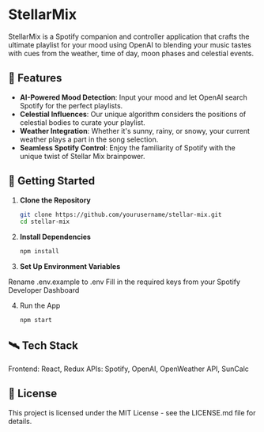 # StellarMix

StellarMix is a Spotify companion and controller application that crafts the ultimate playlist for your mood using OpenAI to blending your music tastes with cues from the weather, time of day, moon phases and celestial events.

## 🌠 Features
- **AI-Powered Mood Detection**: Input your mood and let OpenAI search Spotify for the perfect playlists.
- **Celestial Influences**: Our unique algorithm considers the positions of celestial bodies to curate your playlist.
- **Weather Integration**: Whether it's sunny, rainy, or snowy, your current weather plays a part in the song selection.
- **Seamless Spotify Control**: Enjoy the familiarity of Spotify with the unique twist of Stellar Mix brainpower.

## 🚀 Getting Started

1. **Clone the Repository**
   ```bash
   git clone https://github.com/yourusername/stellar-mix.git
   cd stellar-mix

2. **Install Dependencies**
   ```bash
   npm install
   ```
3. **Set Up Environment Variables**

Rename .env.example to .env
Fill in the required keys from your Spotify Developer Dashboard

4. Run the App
    ```bash
    npm start
    ```

## 🛰️ Tech Stack

Frontend: React, Redux
APIs: Spotify, OpenAI, OpenWeather API, SunCalc


## 📜 License
This project is licensed under the MIT License - see the LICENSE.md file for details.
